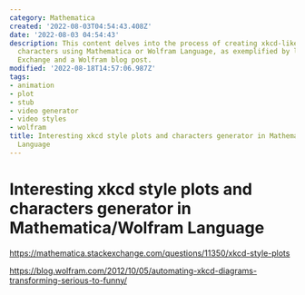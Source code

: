 ```yaml
---
category: Mathematica
created: '2022-08-03T04:54:43.408Z'
date: '2022-08-03 04:54:43'
description: This content delves into the process of creating xkcd-like plots and
  characters using Mathematica or Wolfram Language, as exemplified by links to Stack
  Exchange and a Wolfram blog post.
modified: '2022-08-18T14:57:06.987Z'
tags:
- animation
- plot
- stub
- video generator
- video styles
- wolfram
title: Interesting xkcd style plots and characters generator in Mathematica/Wolfram
  Language
---
```


# Interesting xkcd style plots and characters generator in Mathematica/Wolfram Language

https://mathematica.stackexchange.com/questions/11350/xkcd-style-plots

https://blog.wolfram.com/2012/10/05/automating-xkcd-diagrams-transforming-serious-to-funny/
